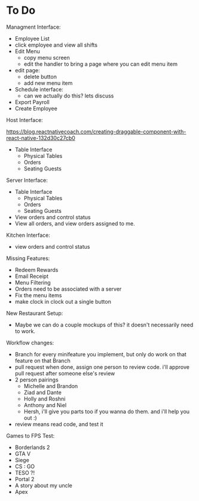 
# To Do

Managment Interface:

- Employee List
- click employee and view all shifts
- Edit Menu
  - copy menu screen
  - edit the handler to bring a page where you can edit menu item
- edit page:
  - delete button
  - add new menu item
- Schedule interface:
  - can we actually do this? lets discuss
- Export Payroll
- Create Employee

Host Interface:

https://blog.reactnativecoach.com/creating-draggable-component-with-react-native-132d30c27cb0

- Table Interface
  - Physical Tables
  - Orders
  - Seating Guests

Server Interface:

- Table Interface
  - Physical Tables
  - Orders
  - Seating Guests
- View orders and control status
- View all orders, and view orders assigned to me.

Kitchen Interface:

- view orders and control status

Missing Features:

- Redeem Rewards
- Email Receipt
- Menu Filtering
- Orders need to be associated with a server
- Fix the menu items
- make clock in clock out a single button

New Restaurant Setup:

- Maybe we can do a couple mockups of this? it doesn't necessarily need to work.

Workflow changes:

- Branch for every minifeature you implement, but only do work on that feature on that Branch
- pull request when done, assign one person to review code. i'll approve pull request after someone else's review
- 2 person pairings
  - Michelle and Brandon
  - Ziad and Dante
  - Holly and Roshni
  - Anthony and Niel
  - Hersh, i'll give you parts too if you wanna do them. and i'll help you out :)
- review means read code, and test it

Games to FPS Test:

- Borderlands 2
- GTA V
- Siege
- CS : GO
- TESO ?!
- Portal 2
- A story about my uncle
- Apex